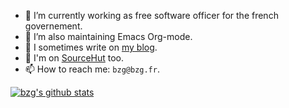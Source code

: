 - 🧢 I’m currently working as free software officer for the french governement.
- 🌱 I’m also maintaining Emacs Org-mode.
- 🤔 I sometimes write on [my blog](https://bzg.fr/en/). 
- 🔭 I'm on [SourceHut](https://git.sr.ht/~bzg/) too.
- 📫 How to reach me: `bzg@bzg.fr`.

[![bzg's github stats](https://github-readme-stats.vercel.app/api?username=bzg)](https://github.com/bzg/github-readme-stats)
